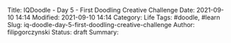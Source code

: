 Title: IQDoodle - Day 5 - First Doodling Creative Challenge
Date: 2021-09-10 14:14
Modified: 2021-09-10 14:14
Category: Life
Tags: #doodle, #learn
Slug: iq-doodle-day-5-first-doodling-creative-challenge
Author: filipgorczynski
Status: draft
Summary: 